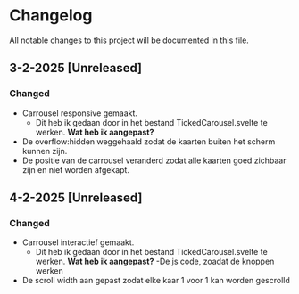 # Changelog

All notable changes to this project will be documented in this file.

## 3-2-2025 [Unreleased]

### Changed
- Carrousel responsive gemaakt. 
    - Dit heb ik gedaan door in het bestand TickedCarousel.svelte te werken. 
**Wat heb ik aangepast?** 
- De overflow:hidden weggehaald zodat de kaarten buiten het scherm kunnen zijn. 
- De positie van de carrousel veranderd zodat alle kaarten goed zichbaar zijn en niet worden afgekapt. 


## 4-2-2025 [Unreleased]

### Changed
- Carrousel interactief gemaakt. 
    - Dit heb ik gedaan door in het bestand TickedCarousel.svelte te werken. 
**Wat heb ik aangepast?** 
-De js code, zoadat de knoppen werken  
- De scroll width aan gepast zodat elke kaar 1 voor 1 kan worden gescrolld 
